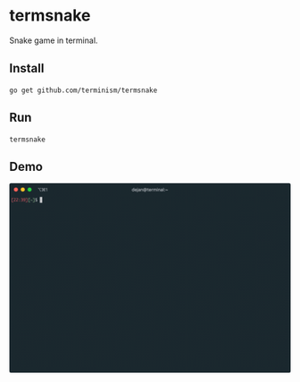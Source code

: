 # termsnake

Snake game in terminal.

## Install

    go get github.com/terminism/termsnake

## Run

    termsnake

## Demo

![demo](doc/termsnake-demo.gif)

